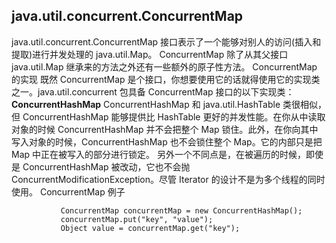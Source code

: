 

## java.util.concurrent.ConcurrentMap
   java.util.concurrent.ConcurrentMap 接口表示了一个能够对别人的访问(插入和提取)进行并发处理的 java.util.Map。 
    ConcurrentMap 除了从其父接口 java.util.Map 继承来的方法之外还有一些额外的原子性方法。
       ConcurrentMap 的实现
        既然 ConcurrentMap 是个接口，你想要使用它的话就得使用它的实现类之一。java.util.concurrent 包具备 ConcurrentMap 接口的以下实现类：
        **ConcurrentHashMap**
        ConcurrentHashMap 和 java.util.HashTable 类很相似，但 ConcurrentHashMap 能够提供比 HashTable 更好的并发性能。在你从中读取对象的时候 ConcurrentHashMap 并不会把整个 Map 锁住。此外，在你向其中写入对象的时候，ConcurrentHashMap 也不会锁住整个 Map。它的内部只是把 Map 中正在被写入的部分进行锁定。
        另外一个不同点是，在被遍历的时候，即使是 ConcurrentHashMap 被改动，它也不会抛 ConcurrentModificationException。尽管 Iterator 的设计不是为多个线程的同时使用。
        ConcurrentMap 例子
```
           ConcurrentMap concurrentMap = new ConcurrentHashMap();
           concurrentMap.put("key", "value");  
           Object value = concurrentMap.get("key");  
```